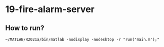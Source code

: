 # 19-fire-alarm-server

## How to run?
`
 ~/MATLAB/R2021a/bin/matlab -nodisplay -nodesktop -r "run('main.m');"
`
